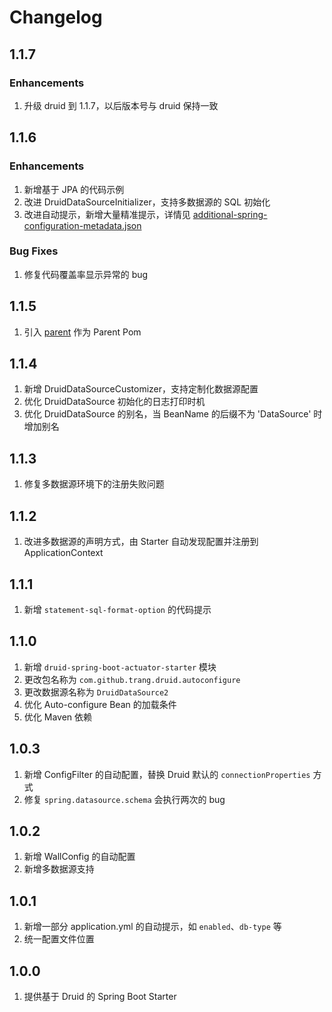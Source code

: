 # Changelog

## 1.1.7
### Enhancements
1. 升级 druid 到 1.1.7，以后版本号与 druid 保持一致

## 1.1.6
### Enhancements
1. 新增基于 JPA 的代码示例
2. 改进 DruidDataSourceInitializer，支持多数据源的 SQL 初始化
3. 改进自动提示，新增大量精准提示，详情见 [additional-spring-configuration-metadata.json](https://github.com/drtrang/druid-spring-boot/blob/master/druid-spring-boot2/druid-spring-boot2-autoconfigure/src/main/resources/META-INF/additional-spring-configuration-metadata.json)

### Bug Fixes
1. 修复代码覆盖率显示异常的 bug

## 1.1.5
1. 引入 [parent](https://github.com/drtrang/parent) 作为 Parent Pom

## 1.1.4
1. 新增 DruidDataSourceCustomizer，支持定制化数据源配置
2. 优化 DruidDataSource 初始化的日志打印时机
3. 优化 DruidDataSource 的别名，当 BeanName 的后缀不为 'DataSource' 时增加别名 

## 1.1.3
1. 修复多数据源环境下的注册失败问题

## 1.1.2
1. 改进多数据源的声明方式，由 Starter 自动发现配置并注册到 ApplicationContext

## 1.1.1
1. 新增 `statement-sql-format-option` 的代码提示

## 1.1.0
1. 新增 `druid-spring-boot-actuator-starter` 模块
3. 更改包名称为 `com.github.trang.druid.autoconfigure`
4. 更改数据源名称为 `DruidDataSource2`
2. 优化 Auto-configure Bean 的加载条件
5. 优化 Maven 依赖

## 1.0.3
1. 新增 ConfigFilter 的自动配置，替换 Druid 默认的 `connectionProperties` 方式
2. 修复 `spring.datasource.schema` 会执行两次的 bug

## 1.0.2
1. 新增 WallConfig 的自动配置
2. 新增多数据源支持

## 1.0.1 
1. 新增一部分 application.yml 的自动提示，如 `enabled`、`db-type` 等
2. 统一配置文件位置

## 1.0.0
1. 提供基于 Druid 的 Spring Boot Starter